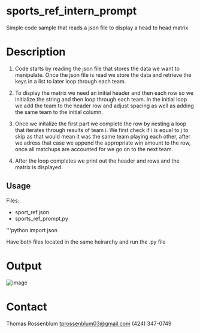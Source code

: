 # sports_ref_intern_prompt

Simple code sample that reads a json file to display a head to head matrix

# Description

1. Code starts by reading the json file that stores the data we want to manipulate. Once the json file is read we store the data and retrieve the keys in a list to later loop through each team. 

2. To display the matrix we need an initial header and then each row so we initialize the string and then loop through each team. In the initial loop we add the team to the header row and adjust spacing as well as adding the same team to the initial column. 

3. Once we initalize the first part we complete the row by nesting a loop that iterates through results of team i. We first check if i is equal to j to skip as that would mean it was the same team playing each other, after we adress that case we append the appropriate win amount to the row, once all matchups are accounted for we go on to the next team. 

4. After the loop completes we print out the header and rows and the matrix is displayed.

## Usage

Files: 
- sport_ref.json
- sports_ref_prompt.py

'''python
import json

Have both files located in the same heirarchy and run the .py file

# Output
![image](https://github.com/tprossenblum/sports_ref_intern_prompt/assets/149984771/8e4a638f-43c7-4f9b-9636-47929c144190)



# Contact

Thomas Rossenblum
tprossenblum03@gmail.com
(424) 347-0749
